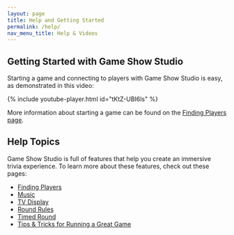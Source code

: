 ```yaml
---
layout: page
title: Help and Getting Started
permalink: /help/
nav_menu_title: Help & Videos
---
```


## Getting Started with Game Show Studio

Starting a game and connecting to players with Game Show Studio is easy, as demonstrated in this video:

{% include youtube-player.html id="tKtZ-UBI6ls" %}

More information about starting a game can be found on the [Finding Players page](/help/findingplayers).

## Help Topics

Game Show Studio is full of features that help you create an immersive trivia experience. To learn more about these features, check out these pages:

* [Finding Players](/help/findingplayers)
* [Music](/help/music)
* [TV Display](/help/tv)
* [Round Rules](/help/roundrules)
* [Timed Round](/help/timedround)
* [Tips & Tricks for Running a Great Game](/help/tips)
